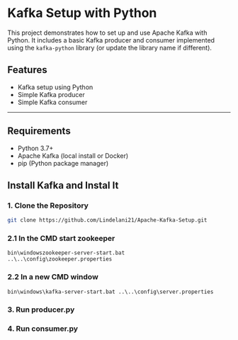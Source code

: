 # Kafka Setup with Python

This project demonstrates how to set up and use Apache Kafka with Python. It includes a basic Kafka producer and consumer implemented using the `kafka-python` library (or update the library name if different).

##  Features

- Kafka setup using Python
- Simple Kafka producer
- Simple Kafka consumer

---

##  Requirements

- Python 3.7+
- Apache Kafka (local install or Docker)
- pip (Python package manager)

## Install Kafka and Instal It

### 1. Clone the Repository
```bash
git clone https://github.com/Lindelani21/Apache-Kafka-Setup.git
```
### 2.1 In the CMD start zookeeper
```
bin\windowszookeeper-server-start.bat ..\..\config\zookeeper.properties
```
### 2.2 In a new CMD window
```
bin\windows\kafka-server-start.bat ..\..\config\server.properties
```
### 3. Run producer.py

### 4. Run consumer.py

 







